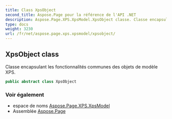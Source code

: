 ```yaml
---
title: Class XpsObject
second_title: Aspose.Page pour la référence de l'API .NET
description: Aspose.Page.XPS.XpsModel.XpsObject classe. Classe encapsulant les fonctionnalités communes des objets de modèle XPS.
type: docs
weight: 3230
url: /fr/net/aspose.page.xps.xpsmodel/xpsobject/
---
```

## XpsObject class

Classe encapsulant les fonctionnalités communes des objets de modèle XPS.

```csharp
public abstract class XpsObject
```

### Voir également

* espace de noms [Aspose.Page.XPS.XpsModel](../../aspose.page.xps.xpsmodel/)
* Assemblée [Aspose.Page](../../)


